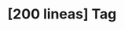 ---
article_id: 0
description: List of articles under [200 lineas] tag.
image: http://huntingbears.com.ve/static/img/site/mstile-310x310.png
layout: tag
slug: 200-lineas
title: '[200 lineas] Tag'
---